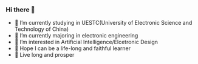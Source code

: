 ### Hi there 👋

- 🔭 I’m currently studying in UESTC(University of Electronic Science and Technology of China)
- 🌱 I’m currently majoring in electronic engineering
- 👯 I’m interested in Artificial Intelligence/Elcetronic Design
- 📖 Hope I can be a life-long and faithful learner
- 🖖 Live long and prosper
